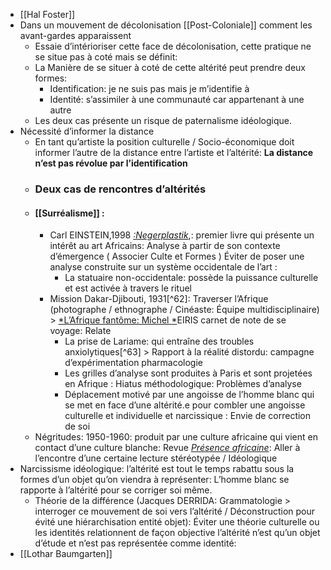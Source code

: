 - [[Hal Foster]]
- Dans un mouvement de décolonisation [[Post-Coloniale]] comment les avant-gardes apparaissent
	- Essaie d’intérioriser cette face de décolonisation, cette pratique ne se situe pas à coté mais se définit:
	- La Manière de se situer à coté de cette altérité peut prendre deux formes:
		- Identification: je ne suis pas mais je m’identifie à
		- Identité: s’assimiler à une communauté car appartenant à une autre
	- Les deux cas présente un risque de paternalisme idéologique.
- Nécessité d’informer la distance
	- En tant qu’artiste la position culturelle / Socio-économique doit informer l’autre de la distance entre l’artiste et l’altérité: **La distance n’est pas révolue par l’identification**
	- ### Deux cas de rencontres d’altérités
	- #### [[Surréalisme]] :
		- Carl EINSTEIN,1998 [*:Negerplastik*](https://journals.openedition.org/critiquedart/2421),: premier livre qui présente un intérêt au art Africains: Analyse à partir de son contexte d’émergence ( Associer Culte et Formes ) Éviter de poser une analyse construite sur un système occidentale de l’art :
			- La statuaire non-occidentale: possède la puissance culturelle et est activée à travers le rituel
		- Mission Dakar-Djibouti, 1931[^62]: Traverser l’Afrique (photographe / ethnographe / Cinéaste: Équipe multidisciplinaire) > [*L’Afrique fantôme: Michel *](https://www.babelio.com/livres/Leiris-LAfrique-fantome/25001)EIRIS carnet de note de se voyage: Relate
			- La prise de Lariame: qui entraîne des troubles anxiolytiques[^63] > Rapport à la réalité distordu: campagne d’expérimentation pharmacologie
			- Les grilles d’analyse sont produites à Paris et sont projetées en Afrique : Hiatus méthodologique: Problèmes d’analyse
			- Déplacement motivé par une angoisse de l’homme blanc qui se met en face d’une altérité.e pour combler une angoisse culturelle et individuelle et narcissique : Envie de correction de soi
	- Négritudes: 1950-1960: produit par une culture africaine qui vient en contact d’une culture blanche: Revue [*Présence africaine*](https://www.cairn.info/vign_rev/PRESA/PRESA_202.jpg): Aller à l’encontre d’une certaine lecture stéréotypée / Idéologique
- Narcissisme idéologique: l’altérité est tout le temps rabattu sous la formes d’un objet qu’on viendra à représenter: L’homme blanc se rapporte à l’altérité pour se corriger soi même.
	- Théorie de la différence (Jacques DERRIDA: Grammatologie > interroger ce mouvement de soi vers l’altérité / Déconstruction pour évité une hiérarchisation entité objet): Éviter une théorie culturelle ou les identités relationnent de façon objective l’altérité n’est qu’un objet d’étude et n’est pas représentée comme identité:
- [[Lothar Baumgarten]]
